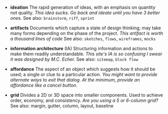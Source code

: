 - **ideation**
The rapid generation of ideas, with an emphasis on quantity not quality.
*This idea sucks.
Go back and ideate until you have 3 better ones.*
See also: `brainstorm`, `riff`, `sprint`

- **artifacts**
Documents which capture a state of design thinking; may take many forms depending on the phase of the project. 
*This artifact is worth a thousand lines of code*
See also: `sketches`, `flows`, `wireframes`, `mocks`

- **information architecture** (IA)
Structuring information and actions to make them readily understandable.
*This site's IA is so confusing I swear it was designed by M.C. Echer.*
See also: `sitemap`, `block flow`

- **affordance**
The aspect of an object which suggests how it should be used; a single or clue to a particular action.
*You might want to provide alternate ways to exit that dialog. At the minimum, provide an affordance like a cancel button.*

- **grid**
Divides a 2D or 3D space into smaller components. Used to achieve order, economy, and consistency.
*Are you using a 5 or 6-column grid?*
See also: margin, gutter, column, layout, baseline


